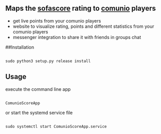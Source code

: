 ## Maps the [sofascore](https://www.sofascore.com/de/) rating to [comunio](https://www.comunio.de/home) players

- get live points from your comunio players
- website to visualize rating, points and different statistics from your comunio players
- messenger integration to share it with friends in groups chat

##Installation

<pre><code>
sudo python3 setup.py release install
</code></pre>

## Usage

execute the command line app
<pre><code>
ComunioScoreApp
</code></pre>

or start the systemd service file
<pre><code>
sudo systemctl start ComunioScoreApp.service
</code></pre>


